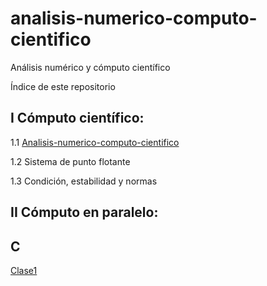 # analisis-numerico-computo-cientifico

  Análisis numérico y cómputo científico 

Índice de este repositorio

## I Cómputo científico:

1.1 [Analisis-numerico-computo-cientifico](MNO/I/1.1.Analisis-numerico-computo-cientifico.pdf)

1.2 Sistema de punto flotante

1.3 Condición, estabilidad y normas

## II Cómputo en paralelo:


## C

[Clase1](C/Clases/Clase1.md)